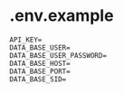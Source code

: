 # .env.example
```
API_KEY=
DATA_BASE_USER=
DATA_BASE_USER_PASSWORD=
DATA_BASE_HOST=
DATA_BASE_PORT=
DATA_BASE_SID=
```
